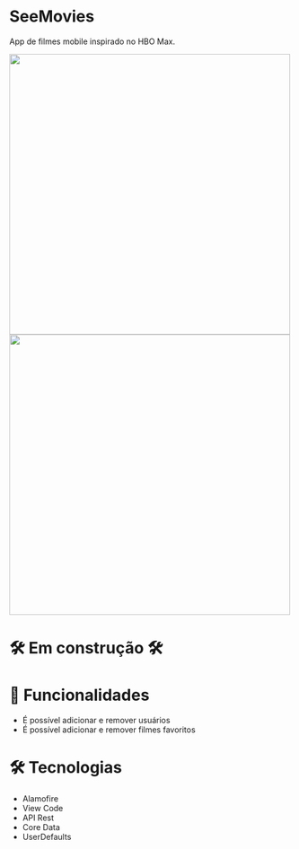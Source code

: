 # SeeMovies
App de filmes mobile inspirado no HBO Max.

<a href="#" target="_blank">
  <img style="height: 500px" src="https://user-images.githubusercontent.com/103120313/217963799-cb2e4f42-f26d-4bf8-baef-5fac996a757e.png"></img>
  <img style="height: 500px" src="https://user-images.githubusercontent.com/103120313/218236055-1fab8294-9e03-488e-927c-cd182c0f1326.png"></img>
</a>

# 🛠️ Em construção 🛠️

# 📲 Funcionalidades

<ul>
  <li>É possível adicionar e remover usuários</li>
  <li>É possível adicionar e remover filmes favoritos</li>
</ul>

# 🛠️ Tecnologias

<ul>
  <li>Alamofire</li>
  <li>View Code</li>
  <li>API Rest</li>
  <li>Core Data</li>
  <li>UserDefaults</li>
</ul>


